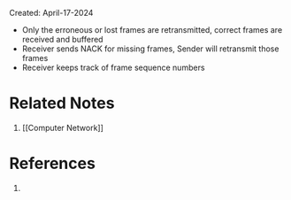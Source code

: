 Created: April-17-2024

- Only the erroneous or lost frames are retransmitted, correct frames are received and buffered
- Receiver sends NACK for missing frames, Sender will retransmit those frames
- Receiver keeps track of frame sequence numbers

# Related Notes

1. [[Computer Network]]
# References

1. 